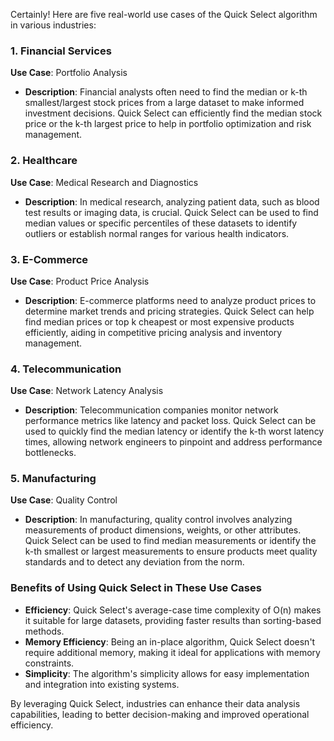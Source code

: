 Certainly! Here are five real-world use cases of the Quick Select algorithm in various industries:

### 1. Financial Services
**Use Case**: Portfolio Analysis
- **Description**: Financial analysts often need to find the median or k-th smallest/largest stock prices from a large dataset to make informed investment decisions. Quick Select can efficiently find the median stock price or the k-th largest price to help in portfolio optimization and risk management.

### 2. Healthcare
**Use Case**: Medical Research and Diagnostics
- **Description**: In medical research, analyzing patient data, such as blood test results or imaging data, is crucial. Quick Select can be used to find median values or specific percentiles of these datasets to identify outliers or establish normal ranges for various health indicators.

### 3. E-Commerce
**Use Case**: Product Price Analysis
- **Description**: E-commerce platforms need to analyze product prices to determine market trends and pricing strategies. Quick Select can help find median prices or top k cheapest or most expensive products efficiently, aiding in competitive pricing analysis and inventory management.

### 4. Telecommunication
**Use Case**: Network Latency Analysis
- **Description**: Telecommunication companies monitor network performance metrics like latency and packet loss. Quick Select can be used to quickly find the median latency or identify the k-th worst latency times, allowing network engineers to pinpoint and address performance bottlenecks.

### 5. Manufacturing
**Use Case**: Quality Control
- **Description**: In manufacturing, quality control involves analyzing measurements of product dimensions, weights, or other attributes. Quick Select can be used to find median measurements or identify the k-th smallest or largest measurements to ensure products meet quality standards and to detect any deviation from the norm.

### Benefits of Using Quick Select in These Use Cases
- **Efficiency**: Quick Select's average-case time complexity of O(n) makes it suitable for large datasets, providing faster results than sorting-based methods.
- **Memory Efficiency**: Being an in-place algorithm, Quick Select doesn't require additional memory, making it ideal for applications with memory constraints.
- **Simplicity**: The algorithm's simplicity allows for easy implementation and integration into existing systems.

By leveraging Quick Select, industries can enhance their data analysis capabilities, leading to better decision-making and improved operational efficiency.
